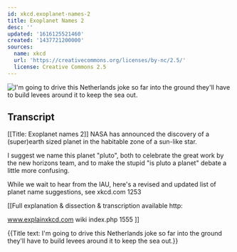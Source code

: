 ```yaml
---
id: xkcd.exoplanet-names-2
title: Exoplanet Names 2
desc: ''
updated: '1616125521460'
created: '1437721200000'
sources:
  name: xkcd
  url: 'https://creativecommons.org/licenses/by-nc/2.5/'
  license: Creative Commons 2.5
---
```

![I'm going to drive this Netherlands joke so far into the ground they'll have to build levees around it to keep the sea out.](https://imgs.xkcd.com/comics/exoplanet_names_2.png)

## Transcript
[[Title: Exoplanet names 2]]
NASA has announced the discovery of a (super)earth sized planet in the habitable zone of a sun-like star.

I suggest we name this planet "pluto", both to celebrate the great work by the new horizons team, and to make the stupid "is pluto a planet" debate a little more confusing.

While we wait to hear from the IAU, here's a revised and updated list of planet name suggestions, see xkcd.com
1253

[[Full explanation & dissection & transcription available http:

www.explainxkcd.com
wiki
index.php
1555 ]]

{{Title text: I'm going to drive this Netherlands joke so far into the ground they'll have to build levees around it to keep the sea out.}}
